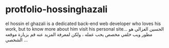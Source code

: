# protfolio-hossinghazali
el hossin el ghazali is a dedicated back-end web developer who loves his work, but to know more about him visit his personal site…     الحسين الغزالي هو مطور ويب خلفي مخصص يحب عمله ، ولكن لمعرفة المزيد عنه قم بزيارة موقعه الشخصي ...
